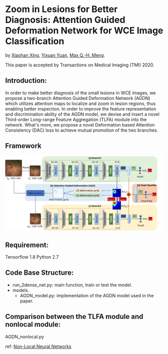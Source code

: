 # Zoom in Lesions for Better Diagnosis: Attention Guided Deformation Network for WCE Image Classification

by [Xiaohan Xing](https://sites.google.com/view/xhxing), [Yixuan Yuan](http://www.cityu.edu.hk/stfprofile/yixuyuan.htm), [Max Q.-H. Meng](https://www.ee.cuhk.edu.hk/~qhmeng/).

This paper is accepted by Transactions on Medical Imaging (TMI) 2020. 

## Introduction:
In order to make better diagnosis of the small lesions in WCE images, we propose a two-branch Attention Guided Deformation Network (AGDN) which utilizes attention maps to localize and zoom in lesion regions, thus enabling better inspection. In order to improve the feature representation and discrimination ability of the AGDN model, we devise and insert a novel Third-order Long-range Feature Aggregation (TLFA) module into the network. What's more, we propose a novel Deformation based Attention Consistency (DAC) loss to achieve mutual promotion of the two branches. 


## Framework
![image](https://github.com/hathawayxxh/WCE-AGDN/blob/master/overview_new1.png)

## Requirement:
Tensorflow 1.8
Python 2.7

## Code Base Structure:
- run_2dense_net.py:  main function, train or test the model.
- models.
  - AGDN_model.py:   implementation of the AGDN model used in the paper. 

## Comparison between the TLFA module and nonlocal module:
AGDN_nonlocal.py

ref: [Non-Local Neural Networks](http://openaccess.thecvf.com/content_cvpr_2018/papers/Wang_NonLocal_Neural_Networks_CVPR_2018_paper.pdf)



